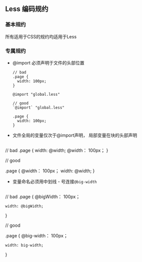 ## Less 编码规约

### 基本规约

所有适用于CSS的规约均适用于Less

### 专属规约

- @import 必须声明于文件的头部位置
  ```less
  // bad
  .page {
    width: 100px;
  }
  
  @import "global.less"
  
  // good
  `@import` "global.less"
  
  .page {
    width: 100px;
  }
  ```
 - 文件全局的变量仅次于@import声明， 局部变量在块的头部声明
   ```less
  // bad
  .page {
    width: @width;
    @width： 100px；
  }
  
  // good
  
  .page {
    @width： 100px；
    width: @width;
  }
  
  
 - 变量命名必须用中划线 - 号连接`@big-width`
    ```less
  // bad
  .page {
    @bigWidth： 100px；
  
    width: @bigWidth;
  }
  
  // good
  
  .page {
    @big-width： 100px；
  
    width: big-width;
  }
  ```
